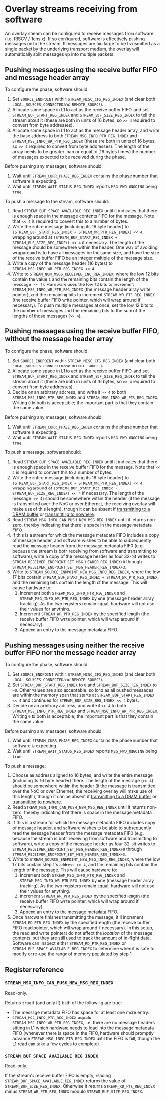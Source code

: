 # Overlay streams receiving from software

An overlay stream can be configured to receive messages from software (i.e. RISCV / Tensix). If so configured, software is effectively pushing messages on to the stream. If messages are too large to be transmitted as a single packet by the underlying transport medium, the overlay will automatically split messages up into multiple packets.

## Pushing messages using the receive buffer FIFO and message header array

To configure the phase, software should:
1. Set `SOURCE_ENDPOINT` within `STREAM_MISC_CFG_REG_INDEX` (and clear both `LOCAL_SOURCES_CONNECTED`and `REMOTE_SOURCE`).
2. Allocate some space in L1 to act as the receive buffer FIFO, and set `STREAM_BUF_START_REG_INDEX` and `STREAM_BUF_SIZE_REG_INDEX` to tell the stream about it (these are both in units of 16 bytes, so `>> 4` required to convert from byte addresses).
3. Allocate some space in L1 to act as the message header array, and write the base address to both `STREAM_MSG_INFO_PTR_REG_INDEX` and `STREAM_MSG_INFO_WR_PTR_REG_INDEX` (these are both in units of 16 bytes, so `>> 4` required to convert from byte addresses). The length of the array needs to be greater than or equal to (16 bytes times) the number of messages expected to be received during the phase.

Before pushing any messages, software should:
1. Wait until `STREAM_CURR_PHASE_REG_INDEX` contains the phase number that software is expecting.
2. Wait until `STREAM_WAIT_STATUS_REG_INDEX` reports `MSG_FWD_ONGOING` being `true`.

To push a message to the stream, software should:
1. Read `STREAM_BUF_SPACE_AVAILABLE_REG_INDEX` until it indicates that there is enough space in the message contents FIFO for the message. Note that `<< 4` is required to convert this to a number of bytes.
2. Write the entire message (including its 16 byte header) to `(STREAM_BUF_START_REG_INDEX + STREAM_WR_PTR_REG_INDEX) << 4`, wrapping around at `(STREAM_BUF_START_REG_INDEX + STREAM_BUF_SIZE_REG_INDEX) << 4` if necessary. The length of the message should be somewhere within the header. One way of avoiding wraparound is to have all messages be the same size, and have the size of the receive buffer FIFO be an integer multiple of the message size.
3. Write a copy of the message header (16 bytes) to `STREAM_MSG_INFO_WR_PTR_REG_INDEX << 4`.
4. Write to `STREAM_NUM_MSGS_RECEIVED_INC_REG_INDEX`, where the low 12 bits contain the value `1` and the remaining bits contain the length of the message (`>> 4`). Hardware uses the low 12 bits to increment `STREAM_MSG_INFO_WR_PTR_REG_INDEX` (the message header array write pointer), and the remaining bits to increment `STREAM_WR_PTR_REG_INDEX` (the receive buffer FIFO write pointer, which will wrap around if necessary). To push multiple messages at once, set the low 12 bits to the number of messages and the remaining bits to the sum of the lengths of those messages (`>> 4`).

## Pushing messages using the receive buffer FIFO, without the message header array

To configure the phase, software should:
1. Set `SOURCE_ENDPOINT` within `STREAM_MISC_CFG_REG_INDEX` (and clear both `LOCAL_SOURCES_CONNECTED`and `REMOTE_SOURCE`).
2. Allocate some space in L1 to act as the receive buffer FIFO, and set `STREAM_BUF_START_REG_INDEX` and `STREAM_BUF_SIZE_REG_INDEX` to tell the stream about it (these are both in units of 16 bytes, so `>> 4` required to convert from byte addresses).
3. Decide on an arbitrary address, and write it `>> 4` to both `STREAM_MSG_INFO_PTR_REG_INDEX` and `STREAM_MSG_INFO_WR_PTR_REG_INDEX`. Writing `0` to both is acceptable; the important part is that they contain the same value.

Before pushing any messages, software should:
1. Wait until `STREAM_CURR_PHASE_REG_INDEX` contains the phase number that software is expecting.
2. Wait until `STREAM_WAIT_STATUS_REG_INDEX` reports `MSG_FWD_ONGOING` being `true`.

To push a message, software should:
1. Read `STREAM_BUF_SPACE_AVAILABLE_REG_INDEX` until it indicates that there is enough space in the receive buffer FIFO for the message. Note that `<< 4` is required to convert this to a number of bytes.
2. Write the entire message (including its 16 byte header) to `(STREAM_BUF_START_REG_INDEX + STREAM_WR_PTR_REG_INDEX) << 4`, wrapping around at `(STREAM_BUF_START_REG_INDEX + STREAM_BUF_SIZE_REG_INDEX) << 4` if necessary. The length of the message (`>> 4`) should be somewhere within the header (if the message is transmitted over the NoC or over Ethernet, the receiving overlay will make use of this length), though it can be absent if [transmitting to a DRAM buffer](TransmitToDRAMBuffer.md) or [transmitting to nowhere](TransmitToNowhere.md).
3. Read `STREAM_MSG_INFO_CAN_PUSH_NEW_MSG_REG_INDEX` until it returns non-zero, thereby indicating that there is space in the message metadata FIFO.
4. If this is a stream for which the message metadata FIFO includes a copy of message header, and software wishes to be able to subsequently read the message header from the message metadata FIFO (e.g. because the stream is both receiving from software and transmitting to software), write a copy of the message header as four 32-bit writes to `STREAM_RECEIVER_ENDPOINT_SET_MSG_HEADER_REG_INDEX+0` through `STREAM_RECEIVER_ENDPOINT_SET_MSG_HEADER_REG_INDEX+3`.
5. Write to `STREAM_SOURCE_ENDPOINT_NEW_MSG_INFO_REG_INDEX`, where the low 17 bits contain `STREAM_BUF_START_REG_INDEX + STREAM_WR_PTR_REG_INDEX`, and the remaining bits contain the length of the message. This will cause hardware to:
    1. Increment both `STREAM_MSG_INFO_PTR_REG_INDEX` and `STREAM_MSG_INFO_WR_PTR_REG_INDEX` by one (message header array tracking). As the two registers remain equal, hardware will not use their values for anything.
    2. Increment `STREAM_WR_PTR_REG_INDEX` by the specified length (the receive buffer FIFO write pointer, which will wrap around if necessary).
    3. Append an entry to the message metadata FIFO.

## Pushing messages using neither the receive buffer FIFO nor the message header array

To configure the phase, software should:
1. Set `SOURCE_ENDPOINT` within `STREAM_MISC_CFG_REG_INDEX` (and clear both `LOCAL_SOURCES_CONNECTED`and `REMOTE_SOURCE`).
2. Set `STREAM_BUF_START_REG_INDEX` to `0` and `STREAM_BUF_SIZE_REG_INDEX` to `~0`. Other values are also acceptable, so long as all pushed messages are within the memory span that starts at `STREAM_BUF_START_REG_INDEX << 4` and continues for `STREAM_BUF_SIZE_REG_INDEX << 4` bytes.
3. Decide on an arbitrary address, and write it `>> 4` to both `STREAM_MSG_INFO_PTR_REG_INDEX` and `STREAM_MSG_INFO_WR_PTR_REG_INDEX`. Writing `0` to both is acceptable; the important part is that they contain the same value.

Before pushing any messages, software should:
1. Wait until `STREAM_CURR_PHASE_REG_INDEX` contains the phase number that software is expecting.
2. Wait until `STREAM_WAIT_STATUS_REG_INDEX` reports `MSG_FWD_ONGOING` being `true`.

To push a message:
1. Choose an address aligned to 16 bytes, and write the entire message (including its 16 byte header) there. The length of the message (`>> 4`) should be somewhere within the header (if the message is transmitted over the NoC or over Ethernet, the receiving overlay will make use of this length), though it can be absent if [transmitting to a DRAM buffer](TransmitToDRAMBuffer.md) or [transmitting to nowhere](TransmitToNowhere.md).
2. Read `STREAM_MSG_INFO_CAN_PUSH_NEW_MSG_REG_INDEX` until it returns non-zero, thereby indicating that there is space in the message metadata FIFO.
3. If this is a stream for which the message metadata FIFO includes copy of message header, and software wishes to be able to subsequently read the message header from the message metadata FIFO (e.g. because the stream is both receiving from software and transmitting to software), write a copy of the message header as four 32-bit writes to `STREAM_RECEIVER_ENDPOINT_SET_MSG_HEADER_REG_INDEX+0` through `STREAM_RECEIVER_ENDPOINT_SET_MSG_HEADER_REG_INDEX+3`.
4. Write to `STREAM_SOURCE_ENDPOINT_NEW_MSG_INFO_REG_INDEX`, where the low 17 bits contain step 1's `address >> 4`, and the remaining bits contain the length of the message. This will cause hardware to:
    1. Increment both `STREAM_MSG_INFO_PTR_REG_INDEX` and `STREAM_MSG_INFO_WR_PTR_REG_INDEX` by one (message header array tracking). As the two registers remain equal, hardware will not use their values for anything.
    2. Increment `STREAM_WR_PTR_REG_INDEX` by the specified length (the receive buffer FIFO write pointer, which will wrap around if necessary).
    3. Append an entry to the message metadata FIFO.
5. Once hardware finishes transmitting the message, it'll increment `STREAM_RD_PTR_REG_INDEX` by the specified length (the receive buffer FIFO read pointer, which will wrap around if necessary). In this setup, the read and write pointers do not affect the _location_ of the message contents, but they are still used to track the amount of in-flight data. Software can inspect either `STREAM_RD_PTR_REG_INDEX` or `STREAM_BUF_SPACE_AVAILABLE_REG_INDEX` to determine when it is safe to modify or re-use the range of memory populated by step 1.

## Register reference

### `STREAM_MSG_INFO_CAN_PUSH_NEW_MSG_REG_INDEX`

Read-only.

Returns `true` if (and only if) both of the following are true:
* The message metadata FIFO has space for at least one more entry.
* `STREAM_MSG_INFO_PTR_REG_INDEX` equals `STREAM_MSG_INFO_WR_PTR_REG_INDEX`, i.e. there are no message headers sitting in L1 which hardware needs to load into the message metadata FIFO (whenever there is space in the FIFO, hardware should promptly advance `STREAM_MSG_INFO_PTR_REG_INDEX` until the FIFO is full, though the L1 read can take a few cycles to complete).

### `STREAM_BUF_SPACE_AVAILABLE_REG_INDEX`

Read-only.

If the stream's receive buffer FIFO is empty, reading `STREAM_BUF_SPACE_AVAILABLE_REG_INDEX` returns the value of `STREAM_BUF_SIZE_REG_INDEX`. Otherwise it returns `STREAM_RD_PTR_REG_INDEX` minus `STREAM_WR_PTR_REG_INDEX` modulo `STREAM_BUF_SIZE_REG_INDEX`.
